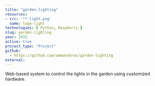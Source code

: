```yaml
---
title: "garden-lighting"
resources:
- src: '**-light.png'
  name: logo-light
technologies: [ Python, Raspberry ]
slug: garden-lighting
year: 2015
active: true
project_type: "Project"
github:
  - https://github.com/ammannbros/garden-lighting
external:
---
```


Web-based system to control the lights in the garden using customized hardware.
